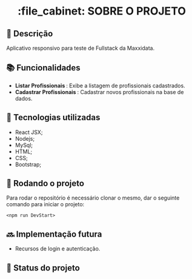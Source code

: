 <h1 align="center">:file_cabinet: SOBRE O PROJETO</h1>

## :memo: Descrição
Aplicativo responsivo para teste de Fullstack da Maxxidata.

## :books: Funcionalidades
* <b> Listar Profissionais </b>: Exibe a listagem de profissionais cadastrados. <br />
* <b> Cadastrar Profissionais </b>: Cadastrar novos profissionais na base de dados. <br />

## :wrench: Tecnologias utilizadas
* React JSX;
* Nodejs;
* MySql;
* HTML;
* CSS;
* Bootstrap;

## :rocket: Rodando o projeto
Para rodar o repositório é necessário clonar o mesmo, dar o seguinte comando para iniciar o projeto:
```
<npm run DevStart>
```

## :soon: Implementação futura
* Recursos de login e autenticação.

## :dart: Status do projeto
